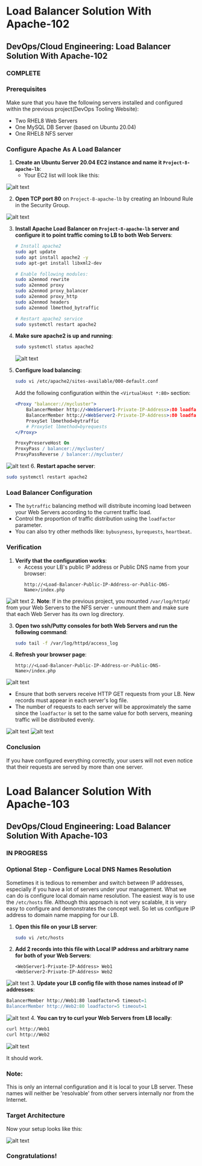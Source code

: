 # Load Balancer Solution With Apache-102

## DevOps/Cloud Engineering: Load Balancer Solution With Apache-102

### COMPLETE

### Prerequisites

Make sure that you have the following servers installed and configured within the previous project(DevOps Tooling Website):
- Two RHEL8 Web Servers
- One MySQL DB Server (based on Ubuntu 20.04)
- One RHEL8 NFS server

### Configure Apache As A Load Balancer

1. **Create an Ubuntu Server 20.04 EC2 instance and name it `Project-8-apache-lb`**:
   - Your EC2 list will look like this:

![alt text](LB-instance.png)   

2. **Open TCP port 80** on `Project-8-apache-lb` by creating an Inbound Rule in the Security Group.

![alt text](Security-group.png)

3. **Install Apache Load Balancer on `Project-8-apache-lb` server and configure it to point traffic coming to LB to both Web Servers**:

   ```sh
   # Install apache2
   sudo apt update
   sudo apt install apache2 -y
   sudo apt-get install libxml2-dev
   
   # Enable following modules:
   sudo a2enmod rewrite
   sudo a2enmod proxy
   sudo a2enmod proxy_balancer
   sudo a2enmod proxy_http
   sudo a2enmod headers
   sudo a2enmod lbmethod_bytraffic
   
   # Restart apache2 service
   sudo systemctl restart apache2
   ```

4. **Make sure apache2 is up and running**:

   ```sh
   sudo systemctl status apache2
   ```
    ![alt text](Apache-status.png)
5. **Configure load balancing**:

   ```sh
   sudo vi /etc/apache2/sites-available/000-default.conf
   ```

   Add the following configuration within the `<VirtualHost *:80>` section:

   ```apache
   <Proxy "balancer://mycluster">
       BalancerMember http://<WebServer1-Private-IP-Address>:80 loadfactor=5 timeout=1
       BalancerMember http://<WebServer2-Private-IP-Address>:80 loadfactor=5 timeout=1
       ProxySet lbmethod=bytraffic
       # ProxySet lbmethod=byrequests
   </Proxy>

   ProxyPreserveHost On
   ProxyPass / balancer://mycluster/
   ProxyPassReverse / balancer://mycluster/
   ```
![alt text](Config-file.png)
6. **Restart apache server**:

   ```sh
   sudo systemctl restart apache2
   ```
### Load Balancer Configuration

- The `bytraffic` balancing method will distribute incoming load between your Web Servers according to the current traffic load.
- Control the proportion of traffic distribution using the `loadfactor` parameter.
- You can also try other methods like: `bybusyness`, `byrequests`, `heartbeat`.

### Verification

1. **Verify that the configuration works**:
   - Access your LB's public IP address or Public DNS name from your browser:
     ```
     http://<Load-Balancer-Public-IP-Address-or-Public-DNS-Name>/index.php
     ```
![alt text](Lb-IP.png)
2. **Note**: If in the previous project, you mounted `/var/log/httpd/` from your Web Servers to the NFS server - unmount them and make sure that each Web Server has its own log directory.

3. **Open two ssh/Putty consoles for both Web Servers and run the following command**:

   ```sh
   sudo tail -f /var/log/httpd/access_log
   ```

4. **Refresh your browser page**:

   ```
   http://<Load-Balancer-Public-IP-Address-or-Public-DNS-Name>/index.php
   ```
![alt text](Lb-IP.png)
   - Ensure that both servers receive HTTP GET requests from your LB. New records must appear in each server's log file.
   - The number of requests to each server will be approximately the same since the `loadfactor` is set to the same value for both servers, meaning traffic will be distributed evenly.

![alt text](Log-file.png)
![alt text](Log-file.png)
### Conclusion

If you have configured everything correctly, your users will not even notice that their requests are served by more than one server.

# Load Balancer Solution With Apache-103

## DevOps/Cloud Engineering: Load Balancer Solution With Apache-103

### IN PROGRESS

### Optional Step - Configure Local DNS Names Resolution

Sometimes it is tedious to remember and switch between IP addresses, especially if you have a lot of servers under your management. What we can do is configure local domain name resolution. The easiest way is to use the `/etc/hosts` file. Although this approach is not very scalable, it is very easy to configure and demonstrates the concept well. So let us configure IP address to domain name mapping for our LB.

1. **Open this file on your LB server**:

   ```sh
   sudo vi /etc/hosts
   ```

2. **Add 2 records into this file with Local IP address and arbitrary name for both of your Web Servers**:

   ```
   <WebServer1-Private-IP-Address> Web1
   <WebServer2-Private-IP-Address> Web2
   ```
![alt text](Web-config.png)
3. **Update your LB config file with those names instead of IP addresses**:

   ```apache
   BalancerMember http://Web1:80 loadfactor=5 timeout=1
   BalancerMember http://Web2:80 loadfactor=5 timeout=1
   ```
![alt text](etc-config.png)
4. **You can try to curl your Web Servers from LB locally**:

   ```sh
   curl http://Web1
   curl http://Web2
   ```
![alt text](Web-curl.png)
  
   It should work.

### Note:

This is only an internal configuration and it is local to your LB server. These names will neither be 'resolvable' from other servers internally nor from the Internet.

### Target Architecture

Now your setup looks like this:

![alt text](lb.png)

### Congratulations!